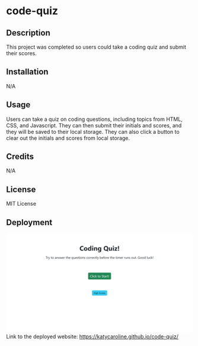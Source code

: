 # code-quiz

## Description

This project was completed so users could take a coding quiz and submit their scores.

## Installation

N/A

## Usage

Users can take a quiz on coding questions, including topics from HTML, CSS, and Javascript. They can then submit their initials and scores, and they will be saved to their local storage. They can also click a button to clear out the initials and scores from local storage. 

## Credits

N/A


## License

MIT License

## Deployment

![Image of the deployed "code-quiz" website](assets/deployed-code-quiz.png)
Link to the deployed website: https://katycaroline.github.io/code-quiz/